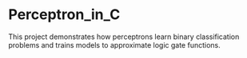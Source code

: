 # Perceptron_in_C
This project demonstrates how perceptrons learn binary classification problems and trains models to approximate logic gate functions.

